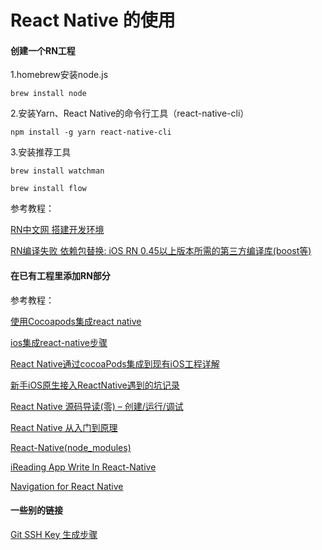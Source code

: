# React Native 的使用



#### 创建一个RN工程

1.homebrew安装node.js

`brew install node`

2.安装Yarn、React Native的命令行工具（react-native-cli）

`npm install -g yarn react-native-cli`

3.安装推荐工具

`brew install watchman`

`brew install flow`



参考教程：

[RN中文网 搭建开发环境](https://reactnative.cn/docs/0.48/getting-started.html#content)

[RN编译失败 依赖包替换: iOS RN 0.45以上版本所需的第三方编译库(boost等)](http://bbs.reactnative.cn/topic/4301/ios-rn-0-45以上版本所需的第三方编译库-boost等)



#### 在已有工程里添加RN部分

参考教程：

[使用Cocoapods集成react native](http://www.jianshu.com/p/c738dc11d867)

[ios集成react-native步骤](http://blog.csdn.net/u011171043/article/details/71773577)

[React Native通过cocoaPods集成到现有iOS工程详解](http://www.cnblogs.com/yzx0803060320/p/5377518.html)

[新手iOS原生接入ReactNative遇到的坑记录](http://www.jianshu.com/p/b182722df7a5)

[React Native 源码导读(零) – 创建/运行/调试](http://blog.cnbang.net/tech/3461/)

[React Native 从入门到原理](http://www.jianshu.com/p/978c4bd3a759)

[React-Native(node_modules)](http://blog.csdn.net/shubinniu/article/details/52873250)

[iReading App Write In React-Native](https://github.com/attentiveness/reading)

[Navigation for React Native](https://reactnavigation.org/docs/navigators/tab)

#### 一些别的链接

[Git SSH Key 生成步骤](http://blog.csdn.net/qq_32385309/article/details/52013036)






















